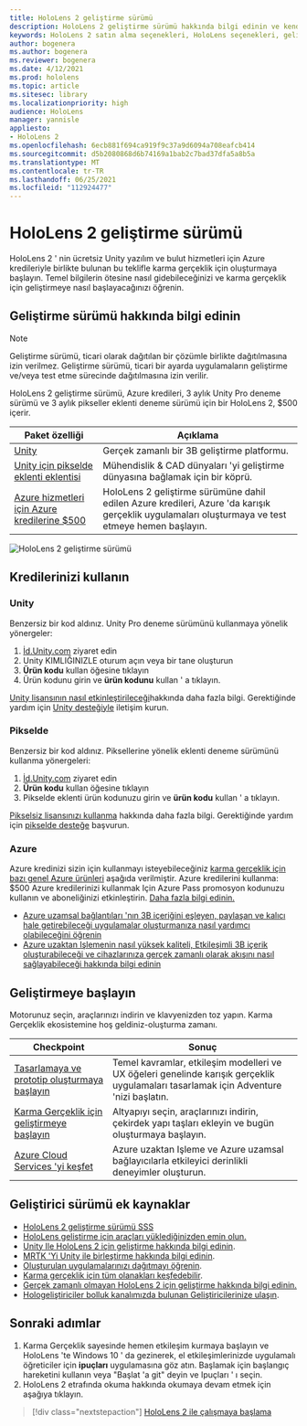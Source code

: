 ```yaml
---
title: HoloLens 2 geliştirme sürümü
description: HoloLens 2 geliştirme sürümü hakkında bilgi edinin ve kendinizinkini aldıktan sonra ne yapmanız gerektiğini öğrenin.
keywords: HoloLens 2 satın alma seçenekleri, HoloLens seçenekleri, geliştirici sürümü
author: bogenera
ms.author: bogenera
ms.reviewer: bogenera
ms.date: 4/12/2021
ms.prod: hololens
ms.topic: article
ms.sitesec: library
ms.localizationpriority: high
audience: HoloLens
manager: yannisle
appliesto:
- HoloLens 2
ms.openlocfilehash: 6ecb881f694ca919f9c37a9d6094a708eafcb414
ms.sourcegitcommit: d5b2080868d6b74169a1bab2c7bad37dfa5a8b5a
ms.translationtype: MT
ms.contentlocale: tr-TR
ms.lasthandoff: 06/25/2021
ms.locfileid: "112924477"
---
```

# <a name="hololens-2-development-edition"></a>HoloLens 2 geliştirme sürümü

HoloLens 2 ' nin ücretsiz Unity yazılım ve bulut hizmetleri için Azure kredileriyle birlikte bulunan bu teklifle karma gerçeklik için oluşturmaya başlayın. Temel bilgilerin ötesine nasıl gidebileceğinizi ve karma gerçeklik için geliştirmeye nasıl başlayacağınızı öğrenin.

## <a name="learn-about-the-development-edition"></a>Geliştirme sürümü hakkında bilgi edinin

> [!NOTE]
> Geliştirme sürümü, ticari olarak dağıtılan bir çözümle birlikte dağıtılmasına izin verilmez. Geliştirme sürümü, ticari bir ayarda uygulamaların geliştirme ve/veya test etme sürecinde dağıtılmasına izin verilir.  

HoloLens 2 geliştirme sürümü, Azure kredileri, 3 aylık Unity Pro deneme sürümü ve 3 aylık pikseller eklenti deneme sürümü için bir HoloLens 2, $500 içerir.

| Paket özelliği | Açıklama |
|---|---|
|  [Unity](https://unity.com/) | Gerçek zamanlı bir 3B geliştirme platformu.   |
|  [Unity için pikselde eklenti eklentisi](https://www.pixyz-software.com/plugin/) | Mühendislik &amp; CAD dünyaları 'yi geliştirme dünyasına bağlamak için bir köprü.   |
| [Azure hizmetleri için Azure kredilerine $500](https://azure.microsoft.com/resources/) | HoloLens 2 geliştirme sürümüne dahil edilen Azure kredileri, Azure 'da karışık gerçeklik uygulamaları oluşturmaya ve test etmeye hemen başlayın. |

![HoloLens 2 geliştirme sürümü](./images/hololens-2-dev-ed.png)

## <a name="redeem-your-credits"></a>Kredilerinizi kullanın

### <a name="unity"></a>Unity
Benzersiz bir kod aldınız. Unity Pro deneme sürümünü kullanmaya yönelik yönergeler:
1. [İd.Unity.com](http://id.unity.com/) ziyaret edin
1. Unity KIMLIĞINIZLE oturum açın veya bir tane oluşturun
1. **Ürün kodu** kullan öğesine tıklayın
1. Ürün kodunu girin ve **ürün kodunu** kullan ' a tıklayın.

[Unity lisansının nasıl etkinleştirileceği](https://support.unity3d.com/hc/articles/211438683-How-do-I-activate-my-license-)hakkında daha fazla bilgi. Gerektiğinde yardım için [Unity desteğiyle](https://support.unity3d.com/hc) iletişim kurun.  

### <a name="pixyz"></a>Pikselde
Benzersiz bir kod aldınız. Piksellerine yönelik eklenti deneme sürümünü kullanma yönergeleri:
1. [İd.Unity.com](http://id.unity.com/) ziyaret edin
1. **Ürün kodu** kullan öğesine tıklayın
1. Pikselde eklenti ürün kodunuzu girin ve **ürün kodu** kullan ' a tıklayın.

[Pikselsiz lisansınızı kullanma](https://www.pixyz-software.com/documentations/html/2020.1/review/TrialLicense.html) hakkında daha fazla bilgi. Gerektiğinde yardım için [pikselde desteğe](https://www.pixyz-software.com/support/) başvurun.

### <a name="azure"></a>Azure
Azure kredinizi sizin için kullanmayı isteyebileceğiniz [karma gerçeklik için bazı genel Azure ürünleri](https://azure.microsoft.com/topic/mixed-reality/) aşağıda verilmiştir.
Azure kredilerini kullanma: $500 Azure kredilerinizi kullanmak Için Azure Pass promosyon kodunuzu kullanın ve aboneliğinizi etkinleştirin. [Daha fazla bilgi edinin.](hololens2-development-edition-faq.md#how-can-i-redeem-my-500-azure-credit)

- [Azure uzamsal bağlantıları 'nın 3B içeriğini eşleyen, paylaşan ve kalıcı hale getirebileceği uygulamalar oluşturmanıza nasıl yardımcı olabileceğini öğrenin](https://azure.microsoft.com/services/spatial-anchors/)
- [Azure uzaktan Işlemenin nasıl yüksek kaliteli, Etkileşimli 3B içerik oluşturabileceği ve cihazlarınıza gerçek zamanlı olarak akışını nasıl sağlayabileceği hakkında bilgi edinin](https://azure.microsoft.com/services/remote-rendering/)

## <a name="get-started-developing"></a>Geliştirmeye başlayın

Motorunuz seçin, araçlarınızı indirin ve klavyenizden toz yapın. Karma Gerçeklik ekosistemine hoş geldiniz-oluşturma zamanı.

|     Checkpoint                              |     Sonuç                                                                                                                    |
|---------------------------------------------|---------------------------------------------------------------------------------------------------------------------------------|
|     [Tasarlamaya ve prototip oluşturmaya başlayın](https://docs.microsoft.com/windows/mixed-reality/design/design)         |     Temel kavramlar, etkileşim modelleri ve UX öğeleri genelinde karışık gerçeklik uygulamaları tasarlamak için Adventure 'nizi başlatın.     |
|     [Karma Gerçeklik için geliştirmeye başlayın](https://docs.microsoft.com/windows/mixed-reality/develop/development?tabs=unity)    |     Altyapıyı seçin, araçlarınızı indirin, çekirdek yapı taşları ekleyin ve bugün oluşturmaya başlayın.                                  |
|     [Azure Cloud Services 'yi keşfet](https://docs.microsoft.com/windows/mixed-reality/develop/mixed-reality-cloud-services)            |     Azure uzaktan Işleme ve Azure uzamsal bağlayıcılarla etkileyici derinlikli deneyimler oluşturun.                                 |

## <a name="developer-edition-additional-resources"></a>Geliştirici sürümü ek kaynaklar

- [HoloLens 2 geliştirme sürümü SSS](hololens2-development-edition-faq.md)
- [HoloLens geliştirme için araçları yüklediğinizden emin olun.](https://docs.microsoft.com/windows/mixed-reality/develop/install-the-tools?tabs=unity)
- [Unity Ile HoloLens 2 için geliştirme hakkında bilgi edinin](https://docs.microsoft.com/windows/mixed-reality/develop/unity/unity-development-overview?tabs=mrtk%2Carr%2Chl2).
- [MRTK 'Yi Unity ile birleştirme hakkında bilgi edinin](https://docs.microsoft.com/windows/mixed-reality/develop/unity/mrtk-getting-started).
- [Oluşturulan uygulamalarınızı dağıtmayı öğrenin](app-deploy-overview.md).
- [Karma gerçeklik için tüm olanakları keşfedebilir](https://docs.microsoft.com/windows/mixed-reality/).
- [Gerçek zamanlı olmayan HoloLens 2 için geliştirme hakkında bilgi edinin.](https://docs.microsoft.com/windows/mixed-reality/develop/unreal/unreal-development-overview?tabs=mrtk%2Casa)
- [Hologeliştiriciler bolluk kanalımızda bulunan Geliştiricilerinize ulaşın](https://holodevelopersslack.azurewebsites.net/).

## <a name="next-steps"></a>Sonraki adımlar

1. Karma Gerçeklik sayesinde hemen etkileşim kurmaya başlayın ve HoloLens 'te Windows 10 ' da gezinerek, el etkileşimlerinizde uygulamalı öğreticiler için **ipuçları** uygulamasına göz atın. Başlamak için başlangıç hareketini kullanın veya "Başlat 'a git" deyin ve Ipuçları ' ı seçin.
1. HoloLens 2 etrafında okuma hakkında okumaya devam etmek için aşağıya tıklayın.

> [!div class="nextstepaction"]
> [HoloLens 2 ile çalışmaya başlama](hololens2-basic-usage.md)
